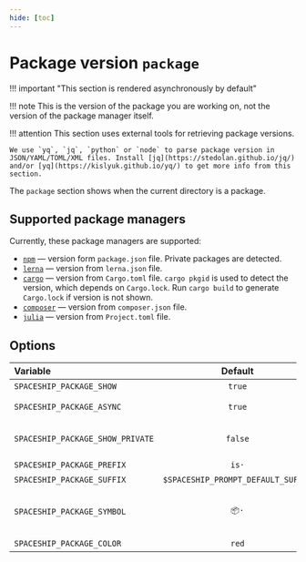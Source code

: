 ```yaml
---
hide: [toc]
---
```


# Package version `package`

!!! important "This section is rendered asynchronously by default"

!!! note
    This is the version of the package you are working on, not the version of the package manager itself.

!!! attention
    This section uses external tools for retrieving package versions.

    We use `yq`, `jq`, `python` or `node` to parse package version in JSON/YAML/TOML/XML files. Install [jq](https://stedolan.github.io/jq/) and/or [yq](https://kislyuk.github.io/yq/) to get more info from this section.

The `package` section shows when the current directory is a package.

## Supported package managers

Currently, these package managers are supported:

* [`npm`][npm] — version form `package.json` file. Private packages are detected.
* [`lerna`][lerna] — version from `lerna.json` file.
* [`cargo`][cargo] — version from `Cargo.toml` file. `cargo pkgid` is used to detect the version, which depends on `Cargo.lock`. Run `cargo build` to generate `Cargo.lock` if version is not shown.
* [`composer`][composer] — version from `composer.json` file.
* [`julia`][julia] — version from `Project.toml` file.

## Options

| Variable                         |              Default                | Meaning                             |
| :------------------------------- | :---------------------------------: | ----------------------------------- |
| `SPACESHIP_PACKAGE_SHOW`         |               `true`                | Show section                        |
| `SPACESHIP_PACKAGE_ASYNC`        |               `true`                | Render section asynchronously       |
| `SPACESHIP_PACKAGE_SHOW_PRIVATE` |               `false`               | Show when a package is private      |
| `SPACESHIP_PACKAGE_PREFIX`       |               `is·`                 | Section's prefix                    |
| `SPACESHIP_PACKAGE_SUFFIX`       | `$SPACESHIP_PROMPT_DEFAULT_SUFFIX`  | Section's suffix                    |
| `SPACESHIP_PACKAGE_SYMBOL`       |               `📦·`                 | Symbol displayed before the section |
| `SPACESHIP_PACKAGE_COLOR`        |               `red`                 | Section's color                     |

<!-- References -->
[npm]: https://www.npmjs.com
[lerna]: https://lerna.io
[cargo]: https://crates.io
[composer]: https://getcomposer.org
[julia]: https://julialang.org
